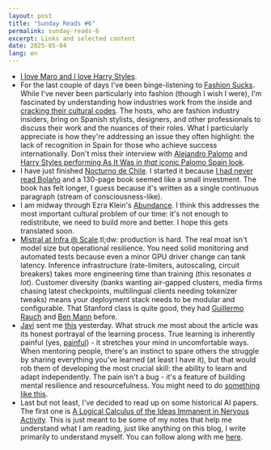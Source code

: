 ```yaml
---
layout: post
title: "Sunday Reads #6"
permalink: sunday-reads-6
excerpt: Links and selected content
date: 2025-05-04
lang: en
---
```


- [I love Maro and I love Harry Styles](https://www.youtube.com/watch?v=9D6uCMMhT9w).
- For the last couple of days I've been binge-listening to [Fashion Sucks](https://open.spotify.com/show/5dIgkohzaK2dDc1SxNmICP?si=0cef7c22494f465d). While I've never been particularly into fashion (though I wish I were), I'm fascinated by understanding how industries work from the inside and [cracking their cultural codes](https://marginalrevolution.com/marginalrevolution/2018/12/deconstructing-cultural-codes.html). The hosts, who are fashion industry insiders, bring on Spanish stylists, designers, and other professionals to discuss their work and the nuances of their roles. What I particularly appreciate is how they're addressing an issue they often highlight: the lack of recognition in Spain for those who achieve success internationally. Don't miss their interview with [Alejandro Palomo](https://open.spotify.com/episode/6TJdl1yar0og08qjwFEoZR?si=83b168e51752453b) and [Harry Styles performing As It Was in _that_ iconic Palomo Spain look](https://www.youtube.com/watch?v=X1q_91vudlY).
- I have just finished [Nocturno de Chile](https://www.goodreads.com/book/show/212412.Nocturno_de_Chile). I started it because [I had never read Bolaño](https://x.com/nabeelqu/status/1912624020262121728) and a 130-page book seemed like a small investment. The book has felt longer, I guess because it's written as a single continuous paragraph (stream of consciousness-like). 
- I am midway through Ezra Klein's [Abundance](https://www.goodreads.com/book/show/176444106-abundance). I think this addresses the most important cultural problem of our time: it's not enough to redistribute, we need to build more and better. I hope this gets translated soon.
- [Mistral at Infra @ Scale](https://www.youtube.com/watch?v=qzT8I-J8sQ8).tl;dw: production is hard.  The real moat isn't model size but operational resilience. You need solid monitoring and automated tests because even a minor GPU driver change can tank latency. Inference infrastructure (rate-limiters, autoscaling, circuit breakers) takes more engineering time than training (this resonates _a lot_). Customer diversity (banks wanting air-gapped clusters, media firms chasing latest checkpoints, multilingual clients needing tokenizer tweaks) means your deployment stack needs to be modular and configurable. That Stanford class is quite good, they had [Guillermo Rauch](https://www.youtube.com/watch?v=9SqYFxp9yRM&) and [Ben Mann](https://youtu.be/UdxSCFmUk9o?si=iOWaraTLuU28NLb8) before.
- [Javi](https://x.com/javisantana) sent me [this](https://utsavmamoria.substack.com/p/how-to-live-an-intellectually-rich) yesterday. What struck me most about the article was its honest portrayal of the learning process. True learning is inherently painful (yes, [painful](https://x.com/karpathy/status/1756380066580455557)) - it stretches your mind in uncomfortable ways. When mentoring people, there's an instinct to spare others the struggle by sharing everything you've learned (at least I have it), but that would rob them of developing the most crucial skill: the ability to learn and adapt independently. The pain isn't a bug - it's a feature of building mental resilience and resourcefulness. You might need to do [something like this](https://javisantana.com/2021/01/23/echar-a-los-leones.html).
- Last but not least, I've decided to read up on some historical AI papers. The first one is [A Logical Calculus of the Ideas Immanent in Nervous Activity](https://rbarbadillo.github.io/papers/1943-mcculloch-pitts/). This is just meant to be some of my notes that help me understand what I am reading, just like anything on this blog, I write primarily to understand myself. You can follow along with me [here](https://rbarbadillo.github.io/papers/).